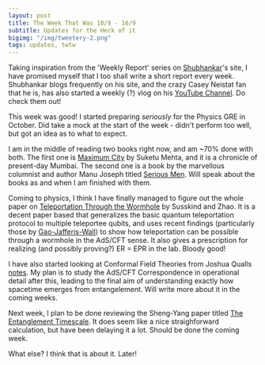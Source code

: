 ```yaml
---
layout: post
title: The Week That Was 10/9 - 16/9
subtitle: Updates for the Heck of it
bigimg: "/img/tweetery-2.png"
tags: updates, twtw
---
```


Taking inspiration from the 'Weekly Report' series on [Shubhankar](https://shubh24.github.io)'s site, I have promised myself that I too shall write a short report every week. Shubhankar blogs frequently on his site, and the crazy Casey Neistat fan that he is, has also started a weekly (?) vlog on his [YouTube Channel](https://www.youtube.com/channel/UCDQCaCH96jCxcIM7tQLCb5g). Do check them out!

This week was good! I started preparing _seriously_ for the Physics GRE in October. Did take a mock at the start of the week - didn't perform too well, but got an idea as to what to expect.

I am in the middle of reading two books right now, and am ~70% done with both. The first one is [Maximum City](https://www.goodreads.com/book/show/4364.Maximum_City) by Suketu Mehta, and it is a chronicle of present-day Mumbai. The second one is a book by the marvellous columnist and author Manu Joseph titled [Serious Men](https://www.goodreads.com/book/show/7628608-serious-men). Will speak about the books as and when I am finished with them.

Coming to physics, I think I have finally managed to figure out the whole paper on [Teleportation Through the Wormhole](https://arxiv.org/abs/1707.04354) by Susskind and Zhao. It is a decent paper based that generalizes the basic quantum teleportation protocol to multiple teleportee qubits, and uses recent findings (particularly those by [Gao-Jafferis-Wall](https://arxiv.org/abs/1608.05687)) to show how teleportation can be possible through a wormhole in the AdS/CFT sense. It also gives a prescription for realizing (and possibly proving?) ER = EPR in the lab. Bloody good!

I have also started looking at Conformal Field Theories from Joshua Qualls [notes](https://arxiv.org/abs/1511.04074). My plan is to study the AdS/CFT Correspondence in operational detail after this, leading to the final aim of understanding exactly how spacetime emerges from entangelement. Will write more about it in the coming weeks.

Next week, I plan to be done reviewing the Sheng-Yang paper titled [The Entanglement Timescale](https://arxiv.org/pdf/1707.05792.pdf). It does seem like a nice straighforward calculation, but have been delaying it a lot. Should be done the coming week.

What else? I think that is about it. Later!